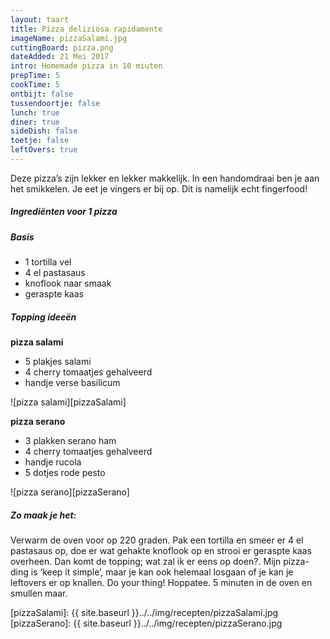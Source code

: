 ```yaml
---
layout: taart
title: Pizza deliziosa rapidamente
imageName: pizzaSalami.jpg
cuttingBoard: pizza.png
dateAdded: 21 Mei 2017
intro: Homemade pizza in 10 miuten
prepTime: 5
cookTime: 5
ontbijt: false
tussendoortje: false
lunch: true
diner: true
sideDish: false
toetje: false
leftOvers: true
---
```


Deze pizza’s zijn lekker en lekker makkelijk. In een handomdraai ben je aan het smikkelen. Je eet je vingers er bij op. Dit is namelijk echt fingerfood!

##### Ingrediënten voor 1 pizza
##### Basis
* 1 tortilla vel
* 4 el pastasaus
* knoflook naar smaak
* geraspte kaas

##### Topping ideeën
**pizza salami**
* 5 plakjes salami
* 4 cherry tomaatjes gehalveerd
* handje verse basilicum

![pizza salami][pizzaSalami]


**pizza serano**
* 3 plakken serano ham
* 4 cherry tomaatjes gehalveerd
* handje rucola
* 5 dotjes rode pesto

![pizza serano][pizzaSerano]

##### Zo maak je het:
Verwarm de oven voor op 220 graden. Pak een tortilla en smeer er 4 el pastasaus op, doe er wat gehakte knoflook op en strooi er geraspte kaas overheen. Dan komt de topping; wat zal ik er eens op doen?. Mijn pizza-ding is ‘keep it simple’, maar je kan ook helemaal losgaan of je kan je leftovers er op knallen. Do your thing! Hoppatee. 5 minuten in de oven en smullen maar.

[pizzaSalami]: {{ site.baseurl }}../../img/recepten/pizzaSalami.jpg
[pizzaSerano]: {{ site.baseurl }}../../img/recepten/pizzaSerano.jpg
